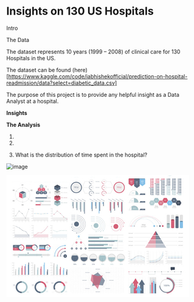 # Insights on 130 US Hospitals

Intro


The Data

The dataset represents 10 years (1999 – 2008) of clinical care for 130 Hospitals in the US. 
 
The dataset can be found (here)[https://www.kaggle.com/code/iabhishekofficial/prediction-on-hospital-readmission/data?select=diabetic_data.csv]

The purpose of this project is to provide any helpful insight as a Data Analyst at a hospital. 

**Insights**



**The Analysis**

1.

2.

3.	What is the distribution of time spent in the hospital?

![image](https://user-images.githubusercontent.com/120342460/215914457-a267d838-0706-4b76-8c8c-2fc7b74cc2bd.png)







<img src="images/dummy_thumbnail.jpg?raw=true"/>

